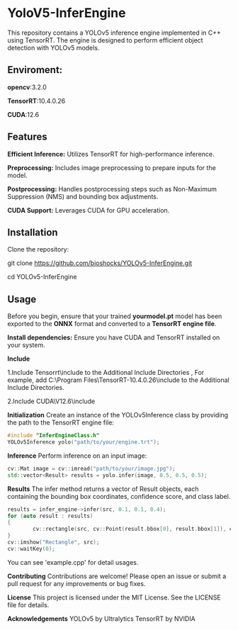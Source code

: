 # YoloV5-InferEngine
This repository contains a YOLOv5 inference engine implemented in C++ using TensorRT. The engine is designed to perform efficient object detection with YOLOv5 models.

## **Enviroment:**
**opencv**:3.2.0

**TensorRT**:10.4.0.26

**CUDA**:12.6



## Features
**Efficient Inference:** Utilizes TensorRT for high-performance inference.

**Preprocessing:** Includes image preprocessing to prepare inputs for the model.

**Postprocessing:** Handles postprocessing steps such as Non-Maximum Suppression (NMS) and bounding box adjustments.

**CUDA Support:** Leverages CUDA for GPU acceleration.

## Installation
Clone the repository:

git clone https://github.com/bioshocks/YOLOv5-InferEngine.git

cd YOLOv5-InferEngine




## Usage
Before you begin, ensure that your trained **yourmodel.pt** model has been exported to the **ONNX** format and converted to a **TensorRT engine file**.

**Install dependencies:** Ensure you have CUDA and TensorRT installed on your system.

**Include**


1.Include Tensorrt\include to the Additional Include Directories , For example, add C:\Program Files\TensorRT-10.4.0.26\include to the Additional Include Directories.

2.Include CUDA\V12.6\include

**Initialization**
Create an instance of the YOLOv5Inference class by providing the path to the TensorRT engine file:

```cpp
#include "InferEngineClass.h"
YOLOv5Inference yolo("path/to/your/engine.trt");
```

**Inference**
Perform inference on an input image:

```cpp
cv::Mat image = cv::imread("path/to/your/image.jpg");
std::vector<Result> results = yolo.infer(image, 0.5, 0.5, 0.5);
```

**Results**
The infer method returns a vector of Result objects, each containing the bounding box coordinates, confidence score, and class label.

```cpp
results = infer_engine->infer(src, 0.1, 0.1, 0.4);
for (auto result : results)
{	
        cv::rectangle(src, cv::Point(result.bbox[0], result.bbox[1]), cv::Point(result.bbox[2], result.bbox[3]), cv::Scalar(0, 0, 255), 1);
}
cv::imshow("Rectangle", src);
cv::waitKey(0);
```
You can see 'example.cpp' for detail usages.

**Contributing**
Contributions are welcome! Please open an issue or submit a pull request for any improvements or bug fixes.

**License**
This project is licensed under the MIT License. See the LICENSE file for details.

**Acknowledgements**
YOLOv5 by Ultralytics
TensorRT by NVIDIA
